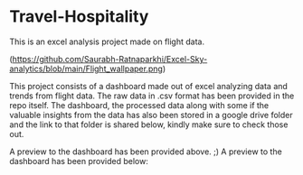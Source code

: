 # Travel-Hospitality
This is an excel analysis project made on flight data.

(https://github.com/Saurabh-Ratnaparkhi/Excel-Sky-analytics/blob/main/Flight_wallpaper.png)

This project consists of a dashboard made out of excel analyzing data and trends from flight data. The raw data in .csv format
has been provided in the repo itself.
The dashboard, the processed data along with some if the valuable insights from the data has also been stored in a google drive folder
and the link to that folder is shared below, kindly make sure to check those out.

A preview to the dashboard has been provided above.
;)
A preview to the dashboard has been provided below:
